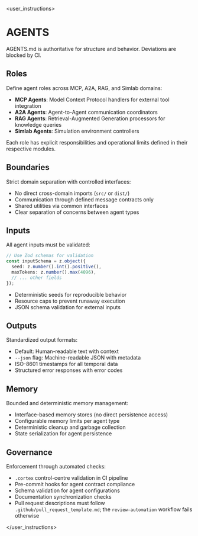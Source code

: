 <user_instructions>

# AGENTS

AGENTS.md is authoritative for structure and behavior. Deviations are blocked by CI.

## Roles

Define agent roles across MCP, A2A, RAG, and Simlab domains:

- **MCP Agents**: Model Context Protocol handlers for external tool integration
- **A2A Agents**: Agent-to-Agent communication coordinators
- **RAG Agents**: Retrieval-Augmented Generation processors for knowledge queries
- **Simlab Agents**: Simulation environment controllers

Each role has explicit responsibilities and operational limits defined in their respective modules.

## Boundaries

Strict domain separation with controlled interfaces:

- No direct cross-domain imports (`src/` or `dist/`)
- Communication through defined message contracts only
- Shared utilities via common interfaces
- Clear separation of concerns between agent types

## Inputs

All agent inputs must be validated:

```typescript
// Use Zod schemas for validation
const inputSchema = z.object({
  seed: z.number().int().positive(),
  maxTokens: z.number().max(4096),
  // ... other fields
});
```

- Deterministic seeds for reproducible behavior
- Resource caps to prevent runaway execution
- JSON schema validation for external inputs

## Outputs

Standardized output formats:

- Default: Human-readable text with context
- `--json` flag: Machine-readable JSON with metadata
- ISO-8601 timestamps for all temporal data
- Structured error responses with error codes

## Memory

Bounded and deterministic memory management:

- Interface-based memory stores (no direct persistence access)
- Configurable memory limits per agent type
- Deterministic cleanup and garbage collection
- State serialization for agent persistence

## Governance

Enforcement through automated checks:

- `.cortex` control-centre validation in CI pipeline
- Pre-commit hooks for agent contract compliance
- Schema validation for agent configurations
- Documentation synchronization checks
- Pull request descriptions must follow `.github/pull_request_template.md`; the `review-automation` workflow fails otherwise

</user_instructions>
